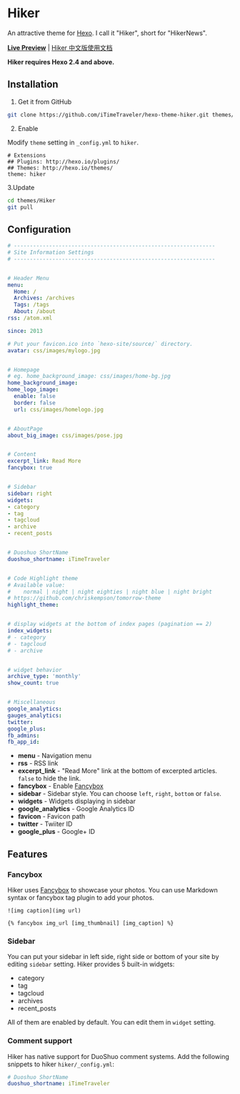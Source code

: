 # Hiker

An attractive theme for [Hexo]. I call it "Hiker", short for "HikerNews".

[**Live Preview**](https://itimetraveler.github.io/) | [Hiker 中文版使用文档](README.cn.md)

**Hiker requires Hexo 2.4 and above.**

## Installation

 1. Get it from GitHub

 ```bash
 git clone https://github.com/iTimeTraveler/hexo-theme-hiker.git themes/hiker
 ```
 2. Enable

 Modify `theme` setting in `_config.yml` to `hiker`.
 ```
 # Extensions
 ## Plugins: http://hexo.io/plugins/
 ## Themes: http://hexo.io/themes/
 theme: hiker
 ```
 3.Update

 ``` bash
 cd themes/Hiker
 git pull
 ```

## Configuration

``` yml
# ---------------------------------------------------------------
# Site Information Settings
# ---------------------------------------------------------------


# Header Menu
menu:
  Home: /
  Archives: /archives
  Tags: /tags
  About: /about
rss: /atom.xml

since: 2013

# Put your favicon.ico into `hexo-site/source/` directory.
avatar: css/images/mylogo.jpg


# Homepage
# eg. home_background_image: css/images/home-bg.jpg
home_background_image: 
home_logo_image: 
  enable: false
  border: false
  url: css/images/homelogo.jpg


# AboutPage
about_big_image: css/images/pose.jpg


# Content
excerpt_link: Read More
fancybox: true


# Sidebar
sidebar: right
widgets:
- category
- tag
- tagcloud
- archive
- recent_posts


# Duoshuo ShortName
duoshuo_shortname: iTimeTraveler


# Code Highlight theme
# Available value:
#    normal | night | night eighties | night blue | night bright
# https://github.com/chriskempson/tomorrow-theme
highlight_theme: 


# display widgets at the bottom of index pages (pagination == 2)
index_widgets:
# - category
# - tagcloud
# - archive


# widget behavior
archive_type: 'monthly'
show_count: true


# Miscellaneous
google_analytics:
gauges_analytics:
twitter:
google_plus:
fb_admins:
fb_app_id:

```

- **menu** - Navigation menu
- **rss** - RSS link
- **excerpt_link** - "Read More" link at the bottom of excerpted articles. `false` to hide the link.
- **fancybox** - Enable [Fancybox]
- **sidebar** - Sidebar style. You can choose `left`, `right`, `bottom` or `false`.
- **widgets** - Widgets displaying in sidebar
- **google_analytics** - Google Analytics ID
- **favicon** - Favicon path
- **twitter** - Twiiter ID
- **google_plus** - Google+ ID

## Features

### Fancybox

Hiker uses [Fancybox] to showcase your photos. You can use Markdown syntax or fancybox tag plugin to add your photos.

```
![img caption](img url)

{% fancybox img_url [img_thumbnail] [img_caption] %}
```

### Sidebar

You can put your sidebar in left side, right side or bottom of your site by editing `sidebar` setting.
Hiker provides 5 built-in widgets:

- category
- tag
- tagcloud
- archives
- recent_posts

All of them are enabled by default. You can edit them in `widget` setting.

### Comment support

Hiker has native support for DuoShuo comment systems. Add the following snippets to hiker `hiker/_config.yml`:

```yml
# Duoshuo ShortName
duoshuo_shortname: iTimeTraveler
```

[Hexo]: https://hexo.io/
[Fancybox]: http://fancyapps.com/fancybox/
[Font Awesome]: http://fontawesome.io/